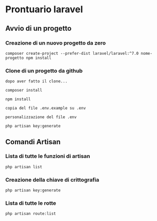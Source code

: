 # Prontuario laravel

## Avvio di un progetto

### Creazione di un nuovo progetto da zero
`composer create-project --prefer-dist laravel/laravel:^7.0 nome-progetto
npm install`

### Clone di un progetto da github
`dopo aver fatto il clone...`

`composer install`

`npm install`

`copia del file .env.example su .env`

`personalizzazione del file .env`

`php artisan key:generate`


## Comandi Artisan

### Lista di tutte le funzioni di artisan
`php artisan list`

### Creazione della chiave di crittografia
`php artisan key:generate`

### Lista di tutte le rotte
`php artisan route:list`
